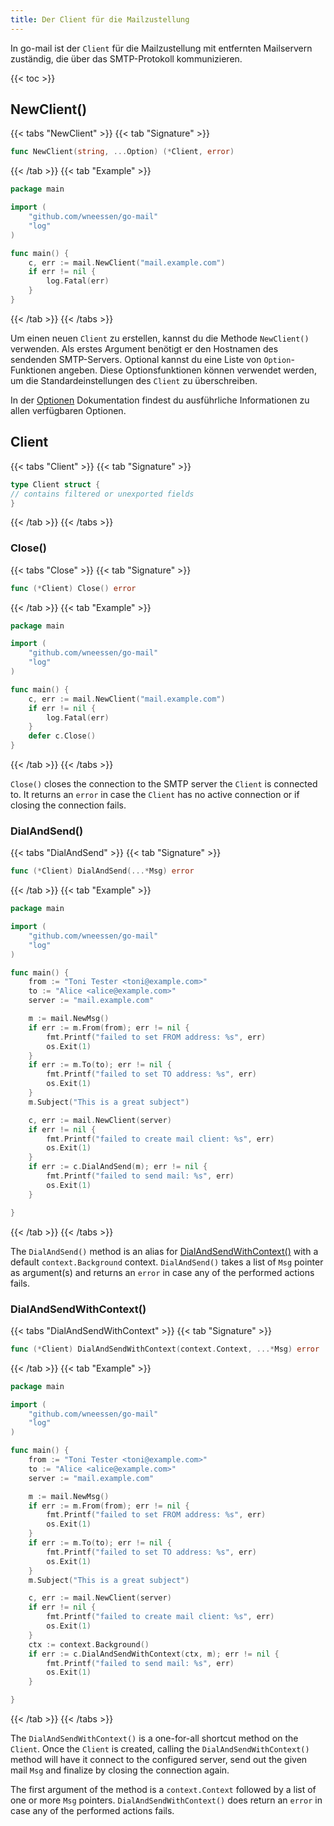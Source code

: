 ```yaml
---
title: Der Client für die Mailzustellung
---
```


In go-mail ist der `Client` für die Mailzustellung mit entfernten Mailservern zuständig, die über das SMTP-Protokoll kommunizieren.

{{< toc >}}

## NewClient()

{{< tabs "NewClient" >}}
{{< tab "Signature" >}}

```go
func NewClient(string, ...Option) (*Client, error)
```

{{< /tab >}}
{{< tab "Example" >}}

```go
package main

import (
    "github.com/wneessen/go-mail"
    "log"
)

func main() {
    c, err := mail.NewClient("mail.example.com")
    if err != nil {
        log.Fatal(err)
    }
}
```

{{< /tab >}}
{{< /tabs >}}

Um einen neuen `Client` zu erstellen, kannst du die Methode `NewClient()` verwenden. Als erstes Argument benötigt er den Hostnamen des sendenden SMTP-Servers. Optional kannst du eine Liste von `Option`-Funktionen angeben. Diese Optionsfunktionen können verwendet werden, um die Standardeinstellungen des `Client` zu überschreiben.

In der [Optionen](options) Dokumentation findest du ausführliche Informationen zu allen verfügbaren Optionen.

## Client

{{< tabs "Client" >}}
{{< tab "Signature" >}}

```go
type Client struct {
// contains filtered or unexported fields
}
```

{{< /tab >}}
{{< /tabs >}}

### Close()

{{< tabs "Close" >}}
{{< tab "Signature" >}}

```go
func (*Client) Close() error
```

{{< /tab >}}
{{< tab "Example" >}}

```go
package main

import (
    "github.com/wneessen/go-mail"
    "log"
)

func main() {
    c, err := mail.NewClient("mail.example.com")
    if err != nil {
        log.Fatal(err)
    }
    defer c.Close()
}
```

{{< /tab >}}
{{< /tabs >}}

`Close()` closes the connection to the SMTP server the `Client` is connected to. It returns an `error` in case the `Client` has no active connection or if closing the connection fails.

### DialAndSend()

{{< tabs "DialAndSend" >}}
{{< tab "Signature" >}}

```go
func (*Client) DialAndSend(...*Msg) error
```

{{< /tab >}}
{{< tab "Example" >}}

```go
package main

import (
    "github.com/wneessen/go-mail"
    "log"
)

func main() {
    from := "Toni Tester <toni@example.com>"
    to := "Alice <alice@example.com>"
    server := "mail.example.com"

    m := mail.NewMsg()
    if err := m.From(from); err != nil {
        fmt.Printf("failed to set FROM address: %s", err)
        os.Exit(1)
    }
    if err := m.To(to); err != nil {
        fmt.Printf("failed to set TO address: %s", err)
        os.Exit(1)
    }
    m.Subject("This is a great subject")

    c, err := mail.NewClient(server)
    if err != nil {
        fmt.Printf("failed to create mail client: %s", err)
        os.Exit(1)
    }
    if err := c.DialAndSend(m); err != nil {
        fmt.Printf("failed to send mail: %s", err)
        os.Exit(1)
    }

}
```

{{< /tab >}}
{{< /tabs >}}

The `DialAndSend()` method is an alias for [DialAndSendWithContext()](#dialandsendwithcontext) with a default `context.Background` context. `DialAndSend()` takes a list of `Msg` pointer as argument(s) and returns an `error` in case any of the performed actions fails.

### DialAndSendWithContext()

{{< tabs "DialAndSendWithContext" >}}
{{< tab "Signature" >}}

```go
func (*Client) DialAndSendWithContext(context.Context, ...*Msg) error
```

{{< /tab >}}
{{< tab "Example" >}}

```go
package main

import (
    "github.com/wneessen/go-mail"
    "log"
)

func main() {
    from := "Toni Tester <toni@example.com>"
    to := "Alice <alice@example.com>"
    server := "mail.example.com"

    m := mail.NewMsg()
    if err := m.From(from); err != nil {
        fmt.Printf("failed to set FROM address: %s", err)
        os.Exit(1)
    }
    if err := m.To(to); err != nil {
        fmt.Printf("failed to set TO address: %s", err)
        os.Exit(1)
    }
    m.Subject("This is a great subject")

    c, err := mail.NewClient(server)
    if err != nil {
        fmt.Printf("failed to create mail client: %s", err)
        os.Exit(1)
    }
    ctx := context.Background()
    if err := c.DialAndSendWithContext(ctx, m); err != nil {
        fmt.Printf("failed to send mail: %s", err)
        os.Exit(1)
    }

}
```

{{< /tab >}}
{{< /tabs >}}

The `DialAndSendWithContext()` is a one-for-all shortcut method on the `Client`. Once the `Client` is created, calling the `DialAndSendWithContext()` method will have it connect to the configured server, send out the given mail `Msg` and finalize by closing the connection again.

The first argument of the method is a `context.Context` followed by a list of one or more `Msg` pointers. `DialAndSendWithContext()` does return an `error` in case any of the performed actions fails.